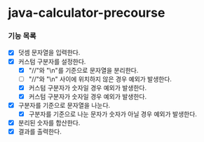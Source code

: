 # java-calculator-precourse

### 기능 목록

- [x] 덧셈 문자열을 입력한다.
- [x] 커스텀 구분자를 설정한다.
  - [x] "//"와 "\n"를 기준으로 문자열을 분리한다.
  - [ ] "//"와 "\n" 사이에 위치하지 않은 경우 예외가 발생한다.
  - [x] 커스텀 구분자가 숫자일 경우 예외가 발생한다.
  - [x] 커스텀 구분자가 숫자일 경우 예외가 발생한다.
- [x] 구분자를 기준으로 문자열을 나눈다.
  - [x] 구분자를 기준으로 나눈 문자가 숫자가 아닐 경우 예외가 발생한다.
- [x] 분리된 숫자를 합산한다.
- [x] 결과를 출력한다.